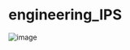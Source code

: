 # engineering_IPS
![image](https://github.com/user-attachments/assets/77ec29ec-8d9d-43a0-9c03-5e34dc8d0574)
